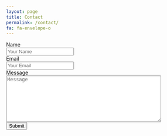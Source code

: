 ```yaml
---
layout: page
title: Contact
permalink: /contact/
fa: fa-envelope-o
---
```

<form action="http://getsimpleform.com/messages?form_api_token=0f0410be31898c8517978d2680d05b86" method="post">
	<input type="hidden" name="redirect_to" value="{{ site.url }}/thank-you/" />
	<label for="name">Name</label>
	<br />
	<input type="text" id="name" name="name" placeholder="Your Name" />
	<br />
	<label for="email">Email</label>
	<br />
	<input type="text" id="email" name="email" placeholder="Your Email" />
	<br />
	<label for="email">Message</label>
	<br />
	<textarea id="message" name="message" placeholder="Message" rows="8" cols="50"></textarea>
	<br />
	<input type="submit" value="Submit" />
</form>
